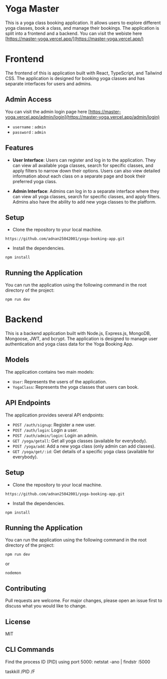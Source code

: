 # Yoga Master

This is a yoga class booking application. It allows users to explore different yoga classes, book a class, and manage their bookings. The application is split into a frontend and a backend. You can visit the webiste here [https://master-yoga.vercel.app/](https://master-yoga.vercel.app/)

# Frontend

The frontend of this is application built with React, TypeScript, and Tailwind CSS. The application is designed for booking yoga classes and has separate interfaces for users and admins.

## Admin Access

You can visit the admin login page here [https://master-yoga.vercel.app/admin/login](https://master-yoga.vercel.app/admin/login)

- `username` : `admin`
- `password` : `admin`

## Features

-   **User Interface**: Users can register and log in to the application. They can view all available yoga classes, search for specific classes, and apply filters to narrow down their options. Users can also view detailed information about each class on a separate page and book their preferred yoga class.

-   **Admin Interface**: Admins can log in to a separate interface where they can view all yoga classes, search for specific classes, and apply filters. Admins also have the ability to add new yoga classes to the platform.

## Setup

-   Clone the repository to your local machine.

```
https://github.com/adnan25042001/yoga-booking-app.git
```

-   Install the dependencies.

```
npm install
```

## Running the Application

You can run the application using the following command in the root directory of the project:

```
npm run dev
```

# Backend

This is a backend application built with Node.js, Express.js, MongoDB, Mongoose, JWT, and bcrypt. The application is designed to manage user authentication and yoga class data for the Yoga Booking App.

## Models

The application contains two main models:

-   `User`: Represents the users of the application.
-   `YogaClass`: Represents the yoga classes that users can book.

## API Endpoints

The application provides several API endpoints:

-   `POST /auth/signup`: Register a new user.
-   `POST /auth/login`: Login a user.
-   `POST /auth/admin/login`: Login an admin.
-   `GET /yoga/getall`: Get all yoga classes (available for everybody).
-   `POST /yoga/add`: Add a new yoga class (only admin can add classes).
-   `GET /yoga/get/:id`: Get details of a specific yoga class (available for everybody).

## Setup

-   Clone the repository to your local machine.

```
https://github.com/adnan25042001/yoga-booking-app.git
```

-   Install the dependencies.

```
npm install
```

## Running the Application

You can run the application using the following command in the root directory of the project:

```
npm run dev
```

or

```
nodemon
```

## Contributing

Pull requests are welcome. For major changes, please open an issue first to discuss what you would like to change.

## License

MIT

## CLI Commands

Find the process ID (PID) using port 5000:
netstat -ano | findstr :5000

taskkill /PID <PID> /F